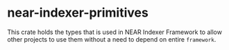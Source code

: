 # near-indexer-primitives

This crate holds the types that is used in NEAR Indexer Framework to allow other projects to use them without a need to depend on entire `framework`.
